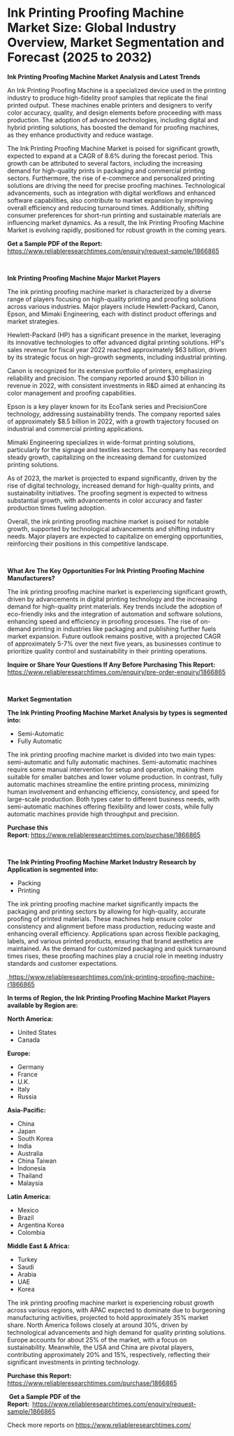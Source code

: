 <p><h1>Ink Printing Proofing Machine Market Size: Global Industry Overview, Market Segmentation and Forecast (2025 to 2032)</h1></p><p><strong>Ink Printing Proofing Machine Market Analysis and Latest Trends</strong></p>
<p><p>An Ink Printing Proofing Machine is a specialized device used in the printing industry to produce high-fidelity proof samples that replicate the final printed output. These machines enable printers and designers to verify color accuracy, quality, and design elements before proceeding with mass production. The adoption of advanced technologies, including digital and hybrid printing solutions, has boosted the demand for proofing machines, as they enhance productivity and reduce wastage.</p><p>The Ink Printing Proofing Machine Market is poised for significant growth, expected to expand at a CAGR of 8.6% during the forecast period. This growth can be attributed to several factors, including the increasing demand for high-quality prints in packaging and commercial printing sectors. Furthermore, the rise of e-commerce and personalized printing solutions are driving the need for precise proofing machines. Technological advancements, such as integration with digital workflows and enhanced software capabilities, also contribute to market expansion by improving overall efficiency and reducing turnaround times. Additionally, shifting consumer preferences for short-run printing and sustainable materials are influencing market dynamics. As a result, the Ink Printing Proofing Machine Market is evolving rapidly, positioned for robust growth in the coming years.</p></p>
<p><strong>Get a Sample PDF of the Report:&nbsp;</strong> <a href="https://www.reliableresearchtimes.com/enquiry/request-sample/1866865?utm_campaign=3067&utm_medium=2&utm_source=Github&utm_content=ia&utm_term=12042025&utm_id=ink-printing-proofing-machine">https://www.reliableresearchtimes.com/enquiry/request-sample/1866865</a></p>
<p>&nbsp;</p>
<p><strong>Ink Printing Proofing Machine Major Market Players</strong></p>
<p><p>The ink printing proofing machine market is characterized by a diverse range of players focusing on high-quality printing and proofing solutions across various industries. Major players include Hewlett-Packard, Canon, Epson, and Mimaki Engineering, each with distinct product offerings and market strategies.</p><p>Hewlett-Packard (HP) has a significant presence in the market, leveraging its innovative technologies to offer advanced digital printing solutions. HP's sales revenue for fiscal year 2022 reached approximately $63 billion, driven by its strategic focus on high-growth segments, including industrial printing.</p><p>Canon is recognized for its extensive portfolio of printers, emphasizing reliability and precision. The company reported around $30 billion in revenue in 2022, with consistent investments in R&D aimed at enhancing its color management and proofing capabilities.</p><p>Epson is a key player known for its EcoTank series and PrecisionCore technology, addressing sustainability trends. The company reported sales of approximately $8.5 billion in 2022, with a growth trajectory focused on industrial and commercial printing applications.</p><p>Mimaki Engineering specializes in wide-format printing solutions, particularly for the signage and textiles sectors. The company has recorded steady growth, capitalizing on the increasing demand for customized printing solutions.</p><p>As of 2023, the market is projected to expand significantly, driven by the rise of digital technology, increased demand for high-quality prints, and sustainability initiatives. The proofing segment is expected to witness substantial growth, with advancements in color accuracy and faster production times fueling adoption.</p><p>Overall, the ink printing proofing machine market is poised for notable growth, supported by technological advancements and shifting industry needs. Major players are expected to capitalize on emerging opportunities, reinforcing their positions in this competitive landscape.</p></p>
<p>&nbsp;</p>
<p><strong>What Are The Key Opportunities For Ink Printing Proofing Machine Manufacturers?</strong></p>
<p><p>The ink printing proofing machine market is experiencing significant growth, driven by advancements in digital printing technology and the increasing demand for high-quality print materials. Key trends include the adoption of eco-friendly inks and the integration of automation and software solutions, enhancing speed and efficiency in proofing processes. The rise of on-demand printing in industries like packaging and publishing further fuels market expansion. Future outlook remains positive, with a projected CAGR of approximately 5-7% over the next five years, as businesses continue to prioritize quality control and sustainability in their printing operations.</p></p>
<p><strong>Inquire or Share Your Questions If Any Before Purchasing This Report:</strong> <a href="https://www.reliableresearchtimes.com/enquiry/pre-order-enquiry/1866865?utm_campaign=3067&utm_medium=2&utm_source=Github&utm_content=ia&utm_term=12042025&utm_id=ink-printing-proofing-machine">https://www.reliableresearchtimes.com/enquiry/pre-order-enquiry/1866865</a></p>
<p>&nbsp;</p>
<p><strong>Market Segmentation</strong></p>
<p><strong>The Ink Printing Proofing Machine Market Analysis by types is segmented into:</strong></p>
<p><ul><li>Semi-Automatic</li><li>Fully Automatic</li></ul></p>
<p><p>The ink printing proofing machine market is divided into two main types: semi-automatic and fully automatic machines. Semi-automatic machines require some manual intervention for setup and operation, making them suitable for smaller batches and lower volume production. In contrast, fully automatic machines streamline the entire printing process, minimizing human involvement and enhancing efficiency, consistency, and speed for large-scale production. Both types cater to different business needs, with semi-automatic machines offering flexibility and lower costs, while fully automatic machines provide high throughput and precision.</p></p>
<p><strong>Purchase this Report:&nbsp;</strong><a href="https://www.reliableresearchtimes.com/purchase/1866865?utm_campaign=3067&utm_medium=2&utm_source=Github&utm_content=ia&utm_term=12042025&utm_id=ink-printing-proofing-machine">https://www.reliableresearchtimes.com/purchase/1866865</a></p>
<p>&nbsp;</p>
<p><strong>The Ink Printing Proofing Machine Market Industry Research by Application is segmented into:</strong></p>
<p><ul><li>Packing</li><li>Printing</li></ul></p>
<p><p>The ink printing proofing machine market significantly impacts the packaging and printing sectors by allowing for high-quality, accurate proofing of printed materials. These machines help ensure color consistency and alignment before mass production, reducing waste and enhancing overall efficiency. Applications span across flexible packaging, labels, and various printed products, ensuring that brand aesthetics are maintained. As the demand for customized packaging and quick turnaround times rises, these proofing machines play a crucial role in meeting industry standards and customer expectations.</p></p>
<p><a href="https://www.reliableresearchtimes.com/ink-printing-proofing-machine-r1866865?utm_campaign=3067&utm_medium=2&utm_source=Github&utm_content=ia&utm_term=12042025&utm_id=ink-printing-proofing-machine">&nbsp;https://www.reliableresearchtimes.com/ink-printing-proofing-machine-r1866865</a></p>
<p><strong>In terms of Region, the Ink Printing Proofing Machine Market Players available by Region are:</strong></p>
<p>
    <p> <strong> North America: </strong>
        <ul>
            <li>United States</li>
            <li>Canada</li>
        </ul>
        </p> 
    <p> <strong> Europe: </strong>
        <ul>
            <li>Germany</li>
            <li>France</li>
            <li>U.K.</li>
            <li>Italy</li>
            <li>Russia</li>
        </ul>
        </p> 
    <p> <strong> Asia-Pacific: </strong>
        <ul>
            <li>China</li>
            <li>Japan</li>
            <li>South Korea</li>
            <li>India</li>
            <li>Australia</li>
            <li>China Taiwan</li>
            <li>Indonesia</li>
            <li>Thailand</li>
            <li>Malaysia</li>
        </ul>
        </p> 
    <p> <strong> Latin America: </strong>
        <ul>
            <li>Mexico</li>
            <li>Brazil</li>
            <li>Argentina Korea</li>
            <li>Colombia</li>
        </ul>
        </p> 
    <p> <strong> Middle East & Africa: </strong>
        <ul>
            <li>Turkey</li>
            <li>Saudi</li>
            <li>Arabia</li>
            <li>UAE</li>
            <li>Korea</li>
        </ul>
    </p>
    </p>
<p><p>The ink printing proofing machine market is experiencing robust growth across various regions, with APAC expected to dominate due to burgeoning manufacturing activities, projected to hold approximately 35% market share. North America follows closely at around 30%, driven by technological advancements and high demand for quality printing solutions. Europe accounts for about 25% of the market, with a focus on sustainability. Meanwhile, the USA and China are pivotal players, contributing approximately 20% and 15%, respectively, reflecting their significant investments in printing technology.</p></p>
<p><strong>Purchase this Report: </strong><a href="https://www.reliableresearchtimes.com/purchase/1866865?utm_campaign=3067&utm_medium=2&utm_source=Github&utm_content=ia&utm_term=12042025&utm_id=ink-printing-proofing-machine">https://www.reliableresearchtimes.com/purchase/1866865</a></p>
<p>&nbsp;<strong>Get a Sample PDF of the Report:&nbsp;&nbsp;</strong><a href="https://www.reliableresearchtimes.com/enquiry/request-sample/1866865?utm_campaign=3067&utm_medium=2&utm_source=Github&utm_content=ia&utm_term=12042025&utm_id=ink-printing-proofing-machine">https://www.reliableresearchtimes.com/enquiry/request-sample/1866865</a></p>
<p><strong></strong></p>
<p>Check more reports on <a href="https://www.reliableresearchtimes.com/?utm_campaign=3067&utm_medium=2&utm_source=Github&utm_content=ia&utm_term=12042025&utm_id=ink-printing-proofing-machine">https://www.reliableresearchtimes.com/</a></p>